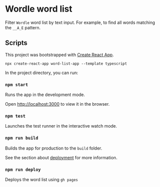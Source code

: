 Wordle word list
================

Filter `Wordle` word list by text input. For example, to find all words matching the `__A_E` pattern.

## Scripts

This project was bootstrapped with [Create React App](https://github.com/facebook/create-react-app).

```
npx create-react-app word-list-app --template typescript
```

In the project directory, you can run:

### `npm start`

Runs the app in the development mode.

Open [http://localhost:3000](http://localhost:3000) to view it in the browser.

### `npm test`

Launches the test runner in the interactive watch mode.

### `npm run build`

Builds the app for production to the `build` folder.

See the section about [deployment](https://facebook.github.io/create-react-app/docs/deployment) for more information.

### `npm run deploy`

Deploys the word list using `gh pages`
